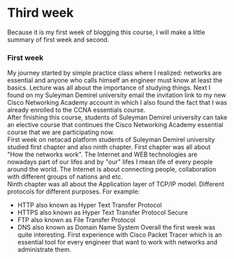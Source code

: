 # Third week

Because it is my first week of blogging 
this course, I will make a little 
summary of first week and second.

### First week
My journey started by simple practice 
class where I realized: networks are 
essential and anyone who calls himself 
an engineer must know at least the 
basics. Lecture was all about the 
importance of studying things. Next I 
found on my Suleyman Demirel university 
email the invitation link to my new 
Cisco Networking Academy account in 
which I also found the fact that I was 
already enrolled to the CCNA essentials 
course. <br>
After finishing this course, students 
of Suleyman Demirel university can take 
an elective course that continues the 
Cisco Networking Academy essential 
course that we are participating now.
<br>
First week on netacad platform students 
of Suleyman Demirel university studied 
first chapter and also ninth chapter.
First chapter was all about "How the 
networks work". The Internet and WEB 
technologies are nowadays part of our 
lifes and by "our" lifes I mean life of 
every people around the world. The 
Internet is about connecting people, 
collaboration with different groups of 
nations and etc. <br>
Ninth chapter was all about the Application 
layer of TCP/IP model. Different protocols 
for different purposes. For example:
- HTTP also known as Hyper Text Transfer Protocol
- HTTPS also known as Hyper Text Transfer Protocol Secure
- FTP also known as File Transfer Protocol
- DNS also known as Domain Name System
Overall the first week was quite interesting.
First experience with Cisco Packet Tracer 
which is an essential tool for every 
engineer that want to work with networks 
and administrate them.
